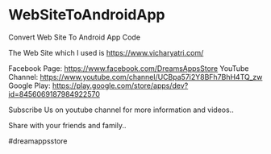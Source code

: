 # WebSiteToAndroidApp
Convert Web Site To Android App Code

The Web Site which I used is https://www.vicharyatri.com/


Facebook Page: https://www.facebook.com/DreamsAppsStore 
YouTube Channel: https://www.youtube.com/channel/UCBpa57i2Y8BFh7BhH4TQ_zw 
Google Play: https://play.google.com/store/apps/dev?id=8456069187984922570

Subscribe Us on youtube channel for more information and videos..

Share with your friends and family..

#dreamappsstore
